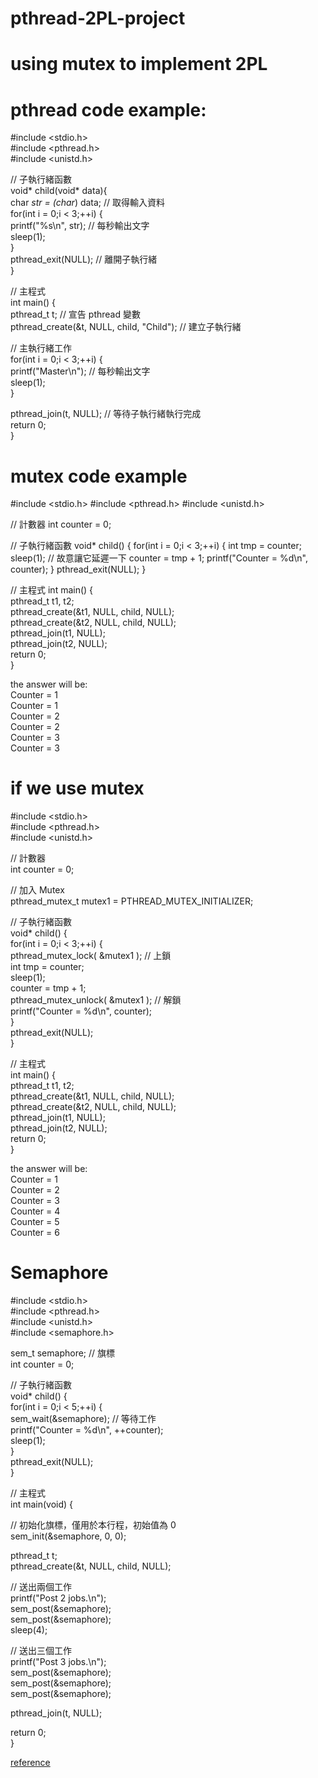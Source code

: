 # pthread-2PL-project

using mutex to implement 2PL
===

pthread code example:
==
#include <stdio.h><br>
#include <pthread.h><br>
#include <unistd.h><br>

// 子執行緒函數<br>
void* child(void* data){<br>
  char *str = (char*) data; // 取得輸入資料<br>
  for(int i = 0;i < 3;++i) {<br>
    printf("%s\n", str); // 每秒輸出文字<br>
    sleep(1);<br>
  }<br>
  pthread_exit(NULL); // 離開子執行緒<br>
}<br>

// 主程式<br>
int main() {<br>
  pthread_t t; // 宣告 pthread 變數<br>
  pthread_create(&t, NULL, child, "Child"); // 建立子執行緒<br>

  // 主執行緒工作<br>
  for(int i = 0;i < 3;++i) {<br>
    printf("Master\n"); // 每秒輸出文字<br>
    sleep(1);<br>
  }<br>

  pthread_join(t, NULL); // 等待子執行緒執行完成<br>
  return 0;<br>
}<br>


mutex code example
==
#include <stdio.h>
#include <pthread.h>
#include <unistd.h>

// 計數器
int counter = 0;

// 子執行緒函數
void* child() {
  for(int i = 0;i < 3;++i) {
    int tmp = counter;
    sleep(1); // 故意讓它延遲一下
    counter = tmp + 1;
    printf("Counter = %d\n", counter);
  }
  pthread_exit(NULL);
}

// 主程式
int main() {<br>
  pthread_t t1, t2;<br>
  pthread_create(&t1, NULL, child, NULL);<br>
  pthread_create(&t2, NULL, child, NULL);<br>
  pthread_join(t1, NULL);<br>
  pthread_join(t2, NULL);<br>
  return 0;<br>
}<br>

the answer will be:<br>
Counter = 1<br>
Counter = 1<br>
Counter = 2<br>
Counter = 2<br>
Counter = 3<br>
Counter = 3<br>

if we use mutex
=
#include <stdio.h><br>
#include <pthread.h><br>
#include <unistd.h><br>

// 計數器<br>
int counter = 0;<br>

// 加入 Mutex<br>
pthread_mutex_t mutex1 = PTHREAD_MUTEX_INITIALIZER;<br>

// 子執行緒函數<br>
void* child() {<br>
  for(int i = 0;i < 3;++i) {<br>
    pthread_mutex_lock( &mutex1 ); // 上鎖<br>
    int tmp = counter;<br>
    sleep(1);<br>
    counter = tmp + 1;<br>
    pthread_mutex_unlock( &mutex1 ); // 解鎖<br>
    printf("Counter = %d\n", counter);<br>
  }<br>
  pthread_exit(NULL);<br>
}<br>

// 主程式<br>
int main() {<br>
  pthread_t t1, t2;<br>
  pthread_create(&t1, NULL, child, NULL);<br>
  pthread_create(&t2, NULL, child, NULL);<br>
  pthread_join(t1, NULL);<br>
  pthread_join(t2, NULL);<br>
  return 0;<br>
}<br>

the answer will be:<br>
Counter = 1<br>
Counter = 2<br>
Counter = 3<br>
Counter = 4<br>
Counter = 5<br>
Counter = 6<br>

Semaphore 
==
#include <stdio.h> <br>
#include <pthread.h><br>
#include <unistd.h><br>
#include <semaphore.h><br>

sem_t semaphore; // 旗標<br>
int counter = 0;<br>

// 子執行緒函數<br>
void* child() {<br>
  for(int i = 0;i < 5;++i) {<br>
    sem_wait(&semaphore); // 等待工作<br>
    printf("Counter = %d\n", ++counter);<br>
    sleep(1);<br>
  }<br>
  pthread_exit(NULL);<br>
}<br>

// 主程式<br>
int main(void) {<br>

  // 初始化旗標，僅用於本行程，初始值為 0<br>
  sem_init(&semaphore, 0, 0);<br>

  pthread_t t;<br>
  pthread_create(&t, NULL, child, NULL);<br>

  // 送出兩個工作<br>
  printf("Post 2 jobs.\n");<br>
  sem_post(&semaphore);<br>
  sem_post(&semaphore);<br>
  sleep(4);<br>

  // 送出三個工作<br>
  printf("Post 3 jobs.\n");<br>
  sem_post(&semaphore);<br>
  sem_post(&semaphore);<br>
  sem_post(&semaphore);<br>

  pthread_join(t, NULL);<br>

  return 0;<br>
}<br>

[reference](https://blog.gtwang.org/programming/pthread-multithreading-programming-in-c-tutorial/)
